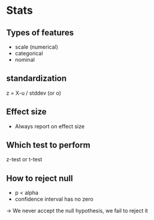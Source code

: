 # Stats

## Types of features
- scale (numerical)
- categorical
- nominal 

## standardization
z = X-u / stddev (or o)

## Effect size
- Always report on effect size

## Which test to perform
z-test or t-test

## How to reject null
- p < alpha
- confidence interval has no zero

-> We never accept the null hypothesis, we fail to reject it

